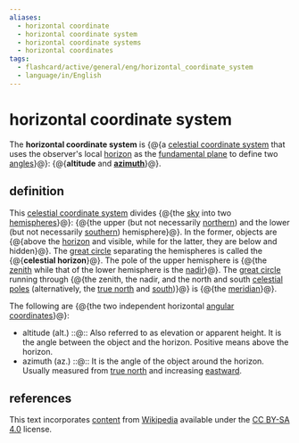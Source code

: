 ```yaml
---
aliases:
  - horizontal coordinate
  - horizontal coordinate system
  - horizontal coordinate systems
  - horizontal coordinates
tags:
  - flashcard/active/general/eng/horizontal_coordinate_system
  - language/in/English
---
```


# horizontal coordinate system

The __horizontal coordinate system__ is {@{a [celestial coordinate system](astronomical%20coordinate%20systems.md) that uses the observer's local [horizon](horizon.md) as the [fundamental plane](fundamental%20plane%20(spherical%20coordinates).md) to define two [angles](angle.md)}@}: {@{__altitude__ and [__azimuth__](azimuth.md)}@}. <!--SR:!2025-02-23,176,310!2025-12-03,316,250-->

## definition

This [celestial coordinate system](astronomical%20coordinate%20systems.md) divides {@{the [sky](sky.md) into two [hemispheres](sphere.md)}@}: {@{the upper (but not necessarily [northern](northern%20celestial%20hemisphere.md)) and the lower (but not necessarily [southern](southern%20celestial%20hemisphere.md)) hemisphere}@}. In the former, objects are {@{above the [horizon](horizon.md) and visible, while for the latter, they are below and hidden}@}. The [great circle](great%20circle.md) separating the hemispheres is called the {@{__celestial horizon__}@}. The pole of the upper hemisphere is {@{the [zenith](zenith.md) while that of the lower hemisphere is the [nadir](nadir.md)}@}. The [great circle](great%20circle.md) running through {@{the zenith, the nadir, and the north and south [celestial poles](celestial%20pole.md) (alternatively, the [true north](true%20north.md) and [south](south.md))}@} is {@{the [meridian](meridian%20(astronomy).md)}@}. <!--SR:!2025-04-20,226,330!2025-08-07,311,330!2026-11-26,673,330!2026-02-11,397,290!2025-06-05,240,290!2026-01-21,377,290!2025-11-02,332,290-->

The following are {@{the two independent horizontal [angular coordinates](spherical%20coordinate%20system.md)}@}: <!--SR:!2026-07-10,506,310-->

- altitude (alt.) ::@:: Also referred to as elevation or apparent height. It is the angle between the object and the horizon. Positive means above the horizon. <!--SR:!2026-07-27,557,310!2025-04-26,229,330-->
- azimuth (az.) ::@:: It is the angle of the object around the horizon. Usually measured from [true north](true%20north.md) and increasing [eastward](east.md). <!--SR:!2025-04-04,108,250!2025-02-21,176,310-->

## references

This text incorporates [content](https://en.wikipedia.org/wiki/horizontal_coordinate_system) from [Wikipedia](Wikipedia.md) available under the [CC BY-SA 4.0](https://creativecommons.org/licenses/by-sa/4.0/) license.
